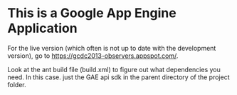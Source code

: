 # This is a Google App Engine Application

For the live version (which often is not up to date with the development version), go to 
				https://gcdc2013-observers.appspot.com/.

Look at the ant build file (build.xml) to figure out what dependencies you  need. 
In this case. just the GAE api sdk in the parent directory of the project folder.